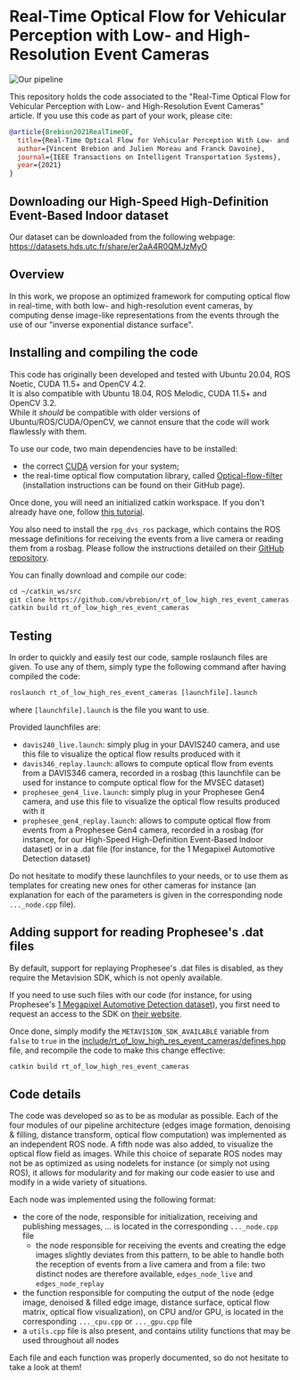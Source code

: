 # Real-Time Optical Flow for Vehicular Perception with Low- and High-Resolution Event Cameras

![Our pipeline](https://www.hds.utc.fr/~vbrebion/dokuwiki/_media/fr/pipeline.png?)

This repository holds the code associated to the "Real-Time Optical Flow for Vehicular Perception with Low- and High-Resolution Event Cameras" article. If you use this code as part of your work, please cite:

```BibTeX
@article{Brebion2021RealTimeOF,
  title={Real-Time Optical Flow for Vehicular Perception With Low- and High-Resolution Event Cameras},
  author={Vincent Brebion and Julien Moreau and Franck Davoine},
  journal={IEEE Transactions on Intelligent Transportation Systems},
  year={2021}
}
```

## Downloading our High-Speed High-Definition Event-Based Indoor dataset

Our dataset can be downloaded from the following webpage: <https://datasets.hds.utc.fr/share/er2aA4R0QMJzMyO>

## Overview

In this work, we propose an optimized framework for computing optical flow in real-time, with both low- and high-resolution event cameras, by computing dense image-like representations from the events through the use of our "inverse exponential distance surface".

## Installing and compiling the code

This code has originally been developed and tested with Ubuntu 20.04, ROS Noetic, CUDA 11.5+ and OpenCV 4.2.\
It is also compatible with Ubuntu 18.04, ROS Melodic, CUDA 11.5+ and OpenCV 3.2.\
While it *should* be compatible with older versions of Ubuntu/ROS/CUDA/OpenCV, we cannot ensure that the code will work flawlessly with them.

To use our code, two main dependencies have to be installed:

- the correct [CUDA](https://developer.nvidia.com/cuda-downloads) version for your system;
- the real-time optical flow computation library, called [Optical-flow-filter](https://github.com/jadarve/optical-flow-filter) (installation instructions can be found on their GitHub page).

Once done, you will need an initialized catkin workspace. If you don't already have one, follow [this tutorial](http://wiki.ros.org/catkin/Tutorials/create_a_workspace).

You also need to install the `rpg_dvs_ros` package, which contains the ROS message definitions for receiving the events from a live camera or reading them from a rosbag. Please follow the instructions detailed on their [GitHub repository](https://github.com/uzh-rpg/rpg_dvs_ros).

You can finally download and compile our code:

```txt
cd ~/catkin_ws/src
git clone https://github.com/vbrebion/rt_of_low_high_res_event_cameras.git
catkin build rt_of_low_high_res_event_cameras
```

## Testing

In order to quickly and easily test our code, sample roslaunch files are given. To use any of them, simply type the following command after having compiled the code:

```txt
roslaunch rt_of_low_high_res_event_cameras [launchfile].launch
```

where `[launchfile].launch` is the file you want to use.

Provided launchfiles are:

- `davis240_live.launch`: simply plug in your DAVIS240 camera, and use this file to visualize the optical flow results produced with it
- `davis346_replay.launch`: allows to compute optical flow from events from a DAVIS346 camera, recorded in a rosbag (this launchfile can be used for instance to compute optical flow for the MVSEC dataset)
- `prophesee_gen4_live.launch`: simply plug in your Prophesee Gen4 camera, and use this file to visualize the optical flow results produced with it
- `prophesee_gen4_replay.launch`: allows to compute optical flow from events from a Prophesee Gen4 camera, recorded in a rosbag (for instance, for our High-Speed High-Definition Event-Based Indoor dataset) or in a .dat file (for instance, for the 1 Megapixel Automotive Detection dataset)

Do not hesitate to modify these launchfiles to your needs, or to use them as templates for creating new ones for other cameras for instance (an explanation for each of the parameters is given in the corresponding node `..._node.cpp` file).

## Adding support for reading Prophesee's .dat files

By default, support for replaying Prophesee's .dat files is disabled, as they require the Metavision SDK, which is not openly available.

If you need to use such files with our code (for instance, for using Prophesee's [1 Megapixel Automotive Detection dataset](https://www.prophesee.ai/2020/11/24/automotive-megapixel-event-based-dataset/)), you first need to request an access to the SDK on [their website](https://www.prophesee.ai/metavision-intelligence/).

Once done, simply modify the `METAVISION_SDK_AVAILABLE` variable from `false` to `true` in the [include/rt_of_low_high_res_event_cameras/defines.hpp](./include/rt_of_low_high_res_event_cameras/defines.hpp) file, and recompile the code to make this change effective:

```txt
catkin build rt_of_low_high_res_event_cameras
```

## Code details

The code was developed so as to be as modular as possible. Each of the four modules of our pipeline architecture (edges image formation, denoising & filling, distance transform, optical flow computation) was implemented as an independent ROS node. A fifth node was also added, to visualize the optical flow field as images. While this choice of separate ROS nodes may not be as optimized as using nodelets for instance (or simply not using ROS), it allows for modularity and for making our code easier to use and modify in a wide variety of situations.

Each node was implemented using the following format:

- the core of the node, responsible for initialization, receiving and publishing messages, ... is located in the corresponding `..._node.cpp` file
  - the node responsible for receiving the events and creating the edge images slightly deviates from this pattern, to be able to handle both the reception of events from a live camera and from a file: two distinct nodes are therefore available, `edges_node_live` and `edges_node_replay`
- the function responsible for computing the output of the node (edge image, denoised & filled edge image, distance surface, optical flow matrix, optical flow visualization), on CPU and/or GPU, is located in the corresponding `..._cpu.cpp` or `..._gpu.cpp` file
- a `utils.cpp` file is also present, and contains utility functions that may be used throughout all nodes

Each file and each function was properly documented, so do not hesitate to take a look at them!
